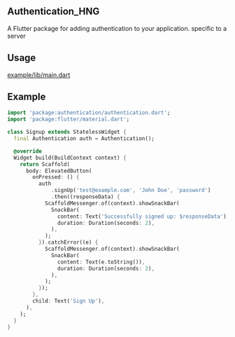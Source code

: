 <!--
This README describes the package. If you publish this package to pub.dev,
this README's contents appear on the landing page for your package.

For information about how to write a good package README, see the guide for
[writing package pages](https://dart.dev/guides/libraries/writing-package-pages).

For general information about developing packages, see the Dart guide for
[creating packages](https://dart.dev/guides/libraries/create-library-packages)
and the Flutter guide for
[developing packages and plugins](https://flutter.dev/developing-packages).
-->
## Authentication_HNG

A Flutter package for adding authentication to your application. specific to a server


## Usage

[example/lib/main.dart](example/lib/main.dart)
## Example
```dart
import 'package:authentication/authentication.dart';
import 'package:flutter/material.dart';

class Signup extends StatelessWidget {
  final Authentication auth = Authentication();

  @override
  Widget build(BuildContext context) {
    return Scaffold(
      body: ElevatedButton(
        onPressed: () {
          auth
              .signUp('test@example.com', 'John Doe', 'password')
              .then((responseData) {
            ScaffoldMessenger.of(context).showSnackBar(
              SnackBar(
                content: Text('Successfully signed up: $responseData'),
                duration: Duration(seconds: 2),
              ),
            );
          }).catchError((e) {
            ScaffoldMessenger.of(context).showSnackBar(
              SnackBar(
                content: Text(e.toString()),
                duration: Duration(seconds: 2),
              ),
            );
          });
        },
        child: Text('Sign Up'),
      ),
    );
  }
}

```
